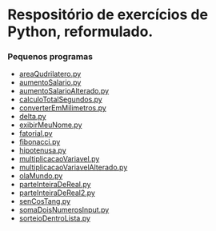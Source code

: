 <h1><a id="Respositrio_de_exerccios_de_Python_reformulado_0"></a>Respositório de exercícios de Python, reformulado.</h1>
<h3><a id="Pequenos_programas_2"></a>Pequenos programas</h3>
<ul>
<li><a href="https://github.com/Engcompaulo/treinamento_python/blob/master/areaQudrilatero.py">areaQudrilatero.py</a></li>
<li><a href="http://aumentoSalario.py">aumentoSalario.py</a></li>
<li><a href="http://aumentoSalarioAlterado.py">aumentoSalarioAlterado.py</a></li>
<li><a href="http://calculoTotalSegundos.py">calculoTotalSegundos.py</a></li>
<li><a href="http://converterEmMilimetros.py">converterEmMilimetros.py</a></li>
<li><a href="http://delta.py">delta.py</a></li>
<li><a href="http://exibirMeuNome.py">exibirMeuNome.py</a></li>
<li><a href="http://fatorial.py">fatorial.py</a></li>
<li><a href="http://fibonacci.py">fibonacci.py</a></li>
<li><a href="http://hipotenusa.py">hipotenusa.py</a></li>
<li><a href="http://multiplicacaoVariavel.py">multiplicacaoVariavel.py</a></li>
<li><a href="http://multiplicacaoVariavelAlterado.py">multiplicacaoVariavelAlterado.py</a></li>
<li><a href="http://olaMundo.py">olaMundo.py</a></li>
<li><a href="http://parteInteiraDeReal.py">parteInteiraDeReal.py</a></li>
<li><a href="http://parteInteiraDeReal2.py">parteInteiraDeReal2.py</a></li>
<li><a href="http://senCosTang.py">senCosTang.py</a></li>
<li><a href="http://somaDoisNumerosInput.py">somaDoisNumerosInput.py</a></li>
<li><a href="http://sorteioDentroLista.py">sorteioDentroLista.py</a></li>
</ul>